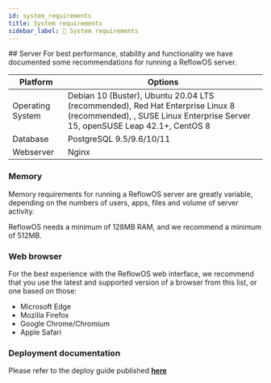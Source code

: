 ```yaml
---
id: system_requirements
title: System requirements
sidebar_label: 🔨 System requirements
---
```


## Server
For best performance, stability and functionality we have documented some recommendations for running a ReflowOS server.


| Platform |	Options|
| -- | -- |
| Operating System | Debian 10 (Buster),  Ubuntu 20.04 LTS (recommended), Red Hat Enterprise Linux 8 (recommended), , SUSE Linux Enterprise Server 15, openSUSE Leap 42.1+, CentOS 8 |
| Database	|  PostgreSQL 9.5/9.6/10/11 |
| Webserver	 | Nginx

### Memory
Memory requirements for running a ReflowOS server are greatly variable, depending on the numbers of users, apps, files and volume of server activity.

ReflowOS needs a minimum of 128MB RAM, and we recommend a minimum of 512MB.


### Web browser
For the best experience with the ReflowOS web interface, we recommend that you use the latest and supported version of a browser from this list, or one based on those:

- Microsoft Edge
- Mozilla Firefox
- Google Chrome/Chromium
- Apple Safari


### Deployment documentation
Please refer to the deploy guide published **[here](https://github.com/dyne/zenpub/blob/flavour/zenpub/DEPLOY.md)**


